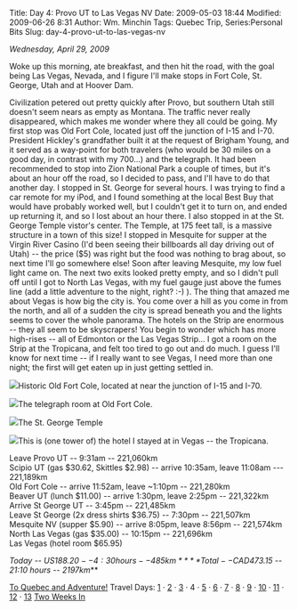 Title: Day 4: Provo UT to Las Vegas NV
Date: 2009-05-03 18:44
Modified: 2009-06-26 8:31
Author: Wm. Minchin
Tags: Quebec Trip, Series:Personal Bits
Slug: day-4-provo-ut-to-las-vegas-nv

*Wednesday, April 29, 2009*

Woke up this morning, ate breakfast, and then hit the road, with the
goal being Las Vegas, Nevada, and I figure I'll make stops in Fort Cole,
St. George, Utah and at Hoover Dam.

Civilization petered out pretty quickly after Provo, but southern Utah
still doesn't seem nears as empty as Montana. The traffic never really
disappeared, which makes me wonder where they all could be going. My
first stop was Old Fort Cole, located just off the junction of I-15 and
I-70. President Hickley's grandfather built it at the request of Brigham
Young, and it served as a way-point for both travelers (who would be 30
miles on a good day, in contrast with my 700...) and the telegraph. It
had been recommended to stop into Zion National Park a couple of times,
but it's about an hour off the road, so I decided to pass, and I'll have
to do that another day. I stopped in St. George for several hours. I was
trying to find a car remote for my iPod, and I found something at the
local Best Buy that would have probably worked well, but I couldn't get
it to turn on, and ended up returning it, and so I lost about an hour
there. I also stopped in at the St. George Temple vistor's center. The
Temple, at 175 feet tall, is a massive structure in a town of this size!
I stopped in Mesquite for supper at the Virgin River Casino (I'd been
seeing their billboards all day driving out of Utah) -- the price ($5)
was right but the food was nothing to brag about, so next time I'll go
somewhere else! Soon after leaving Mesquite, my low fuel light came on.
The next two exits looked pretty empty, and so I didn't pull off until I
got to North Las Vegas, with my fuel gauge just above the fumes line
(add a little adventure to the night, right? :-) ). The thing that
amazed me about Vegas is how big the city is. You come over a hill as
you come in from the north, and all of a sudden the city is spread
beneath you and the lights seems to cover the whole panorama. The hotels
on the Strip are enormous -- they all seem to be skyscrapers! You begin
to wonder which has more high-rises -- all of Edmonton or the Las Vegas
Strip... I got a room on the Strip at the Tropicana, and felt too tired
to go out and do much. I guess I'll know for next time -- if I really
want to see Vegas, I need more than one night; the first will get eaten
up in just getting settled in.

![](http://2.bp.blogspot.com/_fWUoqQ2t4Js/Sf4444OmNlI/AAAAAAAAA4M/Xno0xZiJZHI/s400/IMG_7091.jpg)Historic
Old Fort Cole, located at near the junction of I-15 and I-70.

![](http://3.bp.blogspot.com/_fWUoqQ2t4Js/Sf4447SHClI/AAAAAAAAA4E/0xT9d3EtGEw/s400/IMG_7085.jpg)The
telegraph room at Old Fort Cole.

![](http://2.bp.blogspot.com/_fWUoqQ2t4Js/Sf444vHzdWI/AAAAAAAAA38/YJcCXjYvjrQ/s400/IMG_7105.jpg)The
St. George Temple

![](http://1.bp.blogspot.com/_fWUoqQ2t4Js/Sf444scWkNI/AAAAAAAAA30/BmVnVwvcnk8/s400/IMG_7116.jpg)This
is (one tower of) the hotel I stayed at in Vegas -- the Tropicana.

Leave Provo UT -- 9:31am -- 221,060km  
Scipio UT (gas $30.62, Skittles $2.98) -- arrive 10:35am, leave 11:08am
--- 221,189km  
Old Fort Cole -- arrive 11:52am, leave ~1:10pm -- 221,280km  
Beaver UT (lunch $11.00) -- arrive 1:30pm, leave 2:25pm -- 221,322km  
Arrive St George UT -- 3:45pm -- 221,485km  
Leave St George (2x dress shirts $36.75) -- 7:30pm -- 221,507km  
Mesquite NV (supper $5.90) -- arrive 8:05pm, leave 8:56pm -- 221,574km  
North Las Vegas (gas $35.00) -- 10:15pm -- 221,696km  
Las Vegas (hotel room $65.95)

*Today -- US$188.20 -- 4:30 hours -- 485km*  
***Total -- CAD$473.15 -- 21:10 hours -- 2197km***

[To Quebec and
Adventure!](http://blog.minchin.ca/2009/04/to-quebec-and-adventure.html)
Travel Days:
[1](http://blog.minchin.ca/2009/05/day-1-edmonton-to-cardston.html) ·
[2](http://blog.minchin.ca/2009/05/day-2-cardston-ab-to-provo-ut.html) ·
[3](http://blog.minchin.ca/2009/05/day-3-provo-ut.html) · 4 ·
[5](http://blog.minchin.ca/2009/05/day-5-las-vegas-nv-to-san-diego-ca.html)
· [6](http://blog.minchin.ca/2009/05/day-6-san-diego-ca.html) ·
[7](http://blog.minchin.ca/2009/05/day-7-san-deigo-ca-to-mesa-az.html) ·
[8](http://blog.minchin.ca/2009/05/day-8-mesa-az-to-el-paso-tx.html) ·
[9](http://blog.minchin.ca/2009/05/day-9-el-paso-to-dallas-tx.html) ·
[10](http://blog.minchin.ca/2009/05/day-10-dallas-tx-to-texarkana-ar.html)
·
[11](http://blog.minchin.ca/2009/06/day-11-texarkana-ak-to-nashville-tn.html)
·
[12](http://blog.minchin.ca/2009/06/day-12-nashville-tn-to-erie-pa.html)
·
[13](http://blog.minchin.ca/2009/06/day-13-erie-pa-to-montreal-qc.html)
[Two Weeks
In](http://blog.minchin.ca/2009/06/two-weeks-in-life-in-quebec.html)
